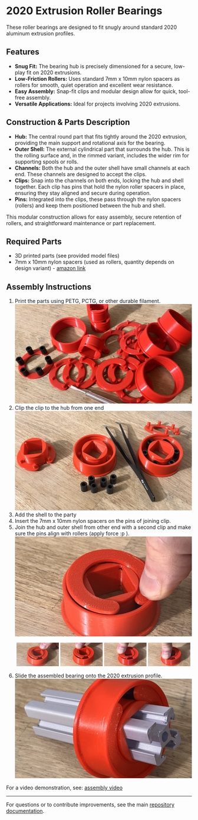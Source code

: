 # 2020 Extrusion Roller Bearings

These roller bearings are designed to fit snugly around standard 2020 aluminum extrusion profiles.

## Features

- **Snug Fit:** The bearing hub is precisely dimensioned for a secure, low-play fit on 2020 extrusions.
- **Low-Friction Rollers:** Uses standard 7mm x 10mm nylon spacers as rollers for smooth, quiet operation and excellent wear resistance.
- **Easy Assembly:** Snap-fit clips and modular design allow for quick, tool-free assembly.
- **Versatile Applications:** Ideal for projects involving 2020 extrusions.

## Construction & Parts Description

- **Hub:** The central round part that fits tightly around the 2020 extrusion, providing the main support and rotational axis for the bearing.
- **Outer Shell:** The external cylindrical part that surrounds the hub. This is the rolling surface and, in the rimmed variant, includes the wider rim for supporting spools or rolls.
- **Channels:** Both the hub and the outer shell have small channels at each end. These channels are designed to accept the clips.
- **Clips:** Snap into the channels on both ends, locking the hub and shell together. Each clip has pins that hold the nylon roller spacers in place, ensuring they stay aligned and secure during operation.
- **Pins:** Integrated into the clips, these pass through the nylon spacers (rollers) and keep them positioned between the hub and shell.

This modular construction allows for easy assembly, secure retention of rollers, and straightforward maintenance or part replacement.

## Required Parts

- 3D printed parts (see provided model files)
- 7mm x 10mm nylon spacers (used as rollers, quantity depends on design variant) - [amazon link](https://www.amazon.de/-/en/gp/product/B092DH57NP)

## Assembly Instructions

1. Print the parts using PETG, PCTG, or other durable filament.  
   ![Step 1](../../../images/2020_roller_bearing/assembly%201.jpg)
2. Clip the clip to the hub from one end  
   ![Step 4](../../../images/2020_roller_bearing/assembly%202-3-4.jpg)
3. Add the shell to the party  
4. Insert the 7mm x 10mm nylon spacers on the pins of joining clip.  
5. Join the hub and outer shell from other end with a second clip and make sure the pins align with rollers (apply force :p ).  
   ![Step 5-1](../../../images/2020_roller_bearing/assembly%205-1.jpg)
   <p align="center">
     <img src="../../../images/2020_roller_bearing/assembly%205-2.jpg" width="24%"/>
     <img src="../../../images/2020_roller_bearing/assembly%205-3.jpg" width="24%"/>
     <img src="../../../images/2020_roller_bearing/assembly%205-4.jpg" width="24%"/>
     <img src="../../../images/2020_roller_bearing/assembly%205-5.jpg" width="24%"/>
   </p>
6. Slide the assembled bearing onto the 2020 extrusion profile.  
   ![Step 6](../../../images/2020_roller_bearing/assembly%206.jpg)

For a video demonstration, see: [assembly video](../../../images/2020_roller_bearing/IMG_5568.mp4)

---

For questions or to contribute improvements, see the main [repository documentation](https://github.com/michelek/ikea-skadis-adapters).
